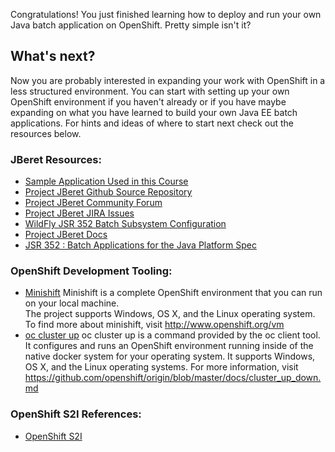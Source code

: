 Congratulations!  You just finished learning how to deploy and run your own Java batch application
 on OpenShift. Pretty simple isn't it?

## What's next?

Now you are probably interested in expanding your work with OpenShift in a less structured environment. You can start with setting up your own OpenShift environment if you haven't already or if you have maybe expanding on what you have learned to build your own Java EE batch applications. 
For hints and ideas of where to start next check out the resources below.

### JBeret Resources:
* [Sample Application Used in this Course](https://github.com/jberet/intro-jberet)
* [Project JBeret Github Source Repository](https://github.com/jberet/jsr352)
* [Project JBeret Community Forum](https://developer.jboss.org/en/jberet/)
* [Project JBeret JIRA Issues](https://issues.jboss.org/browse/JBERET-355?jql=project%20%3D%20JBERET)
* [WildFly JSR 352 Batch Subsystem Configuration](https://docs.jboss.org/author/display/WFLY/Batch+%28JSR-352%29+Subsystem+Configuration)
* [Project JBeret Docs](http://docs.jboss.org/jberet/latest/)
* [JSR 352 : Batch Applications for the Java Platform Spec](https://jcp.org/en/jsr/detail?id=352)

### OpenShift Development Tooling:
* [Minishift](https://www.openshift.org/minishift/)
  Minishift is a complete OpenShift environment that you can run on your local machine.  
  The project supports Windows, OS X, and the Linux operating system.  To find more about minishift, visit http://www.openshift.org/vm 
* [oc cluster up](https://github.com/openshift/origin/blob/master/docs/cluster_up_down.md)
  oc cluster up is a command provided by the oc client tool.  It configures and runs an OpenShift environment 
  running inside of the native docker system for your operating system.  It supports Windows, OS X, and the Linux operating systems.  For more information, 
  visit https://github.com/openshift/origin/blob/master/docs/cluster_up_down.md

### OpenShift S2I References:
* [OpenShift S2I](https://docs.openshift.com/container-platform/3.5/dev_guide/migrating_applications/S2I_tool.html)
